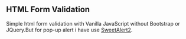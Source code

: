 ## HTML Form Validation 
Simple html form validation with Vanilla JavaScript without Bootstrap or JQuery.But for pop-up alert  i have use [SweetAlert2](https://sweetalert2.github.io/).



